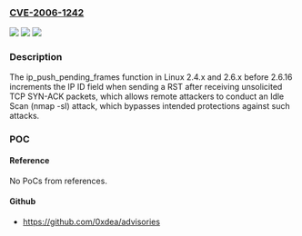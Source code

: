 ### [CVE-2006-1242](https://cve.mitre.org/cgi-bin/cvename.cgi?name=CVE-2006-1242)
![](https://img.shields.io/static/v1?label=Product&message=n%2Fa&color=blue)
![](https://img.shields.io/static/v1?label=Version&message=n%2Fa&color=blue)
![](https://img.shields.io/static/v1?label=Vulnerability&message=n%2Fa&color=brighgreen)

### Description

The ip_push_pending_frames function in Linux 2.4.x and 2.6.x before 2.6.16 increments the IP ID field when sending a RST after receiving unsolicited TCP SYN-ACK packets, which allows remote attackers to conduct an Idle Scan (nmap -sI) attack, which bypasses intended protections against such attacks.

### POC

#### Reference
No PoCs from references.

#### Github
- https://github.com/0xdea/advisories

